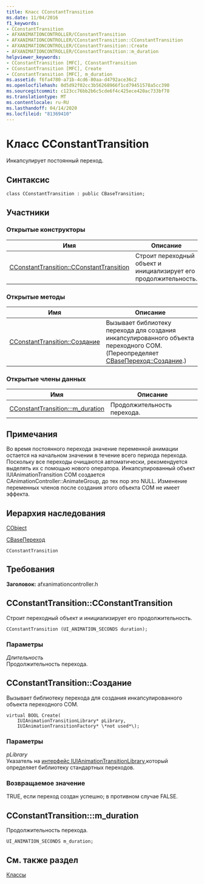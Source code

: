 ```yaml
---
title: Класс CConstantTransition
ms.date: 11/04/2016
f1_keywords:
- CConstantTransition
- AFXANIMATIONCONTROLLER/CConstantTransition
- AFXANIMATIONCONTROLLER/CConstantTransition::CConstantTransition
- AFXANIMATIONCONTROLLER/CConstantTransition::Create
- AFXANIMATIONCONTROLLER/CConstantTransition::m_duration
helpviewer_keywords:
- CConstantTransition [MFC], CConstantTransition
- CConstantTransition [MFC], Create
- CConstantTransition [MFC], m_duration
ms.assetid: f6fa4780-a71b-4cd6-80aa-d4792ace36c2
ms.openlocfilehash: 0d5d92f02cc3b56268966f1cd79451578a5cc390
ms.sourcegitcommit: c123cc76bb2b6c5cde6f4c425ece420ac733bf70
ms.translationtype: MT
ms.contentlocale: ru-RU
ms.lasthandoff: 04/14/2020
ms.locfileid: "81369410"
---
```

# <a name="cconstanttransition-class"></a>Класс CConstantTransition

Инкапсулирует постоянный переход.

## <a name="syntax"></a>Синтаксис

```
class CConstantTransition : public CBaseTransition;
```

## <a name="members"></a>Участники

### <a name="public-constructors"></a>Открытые конструкторы

|Имя|Описание|
|----------|-----------------|
|[CConstantTransition::CConstantTransition](#cconstanttransition)|Строит переходный объект и инициализирует его продолжительность.|

### <a name="public-methods"></a>Открытые методы

|Имя|Описание|
|----------|-----------------|
|[CConstantTransition::Создание](#create)|Вызывает библиотеку перехода для создания инкапсулированного объекта переходного COM. (Переопределяет [CBaseПереход::Создание](../../mfc/reference/cbasetransition-class.md#create).)|

### <a name="public-data-members"></a>Открытые члены данных

|Имя|Описание|
|----------|-----------------|
|[CConstantTransition:::m_duration](#m_duration)|Продолжительность перехода.|

## <a name="remarks"></a>Примечания

Во время постоянного перехода значение переменной анимации остается на начальном значении в течение всего периода перехода. Поскольку все переходы очищаются автоматически, рекомендуется выделять их с помощью нового оператора. Инкапсулированный объект IUIAnimationTransition COM создается CAnimationController::AnimateGroup, до тех пор это NULL. Изменение переменных членов после создания этого объекта COM не имеет эффекта.

## <a name="inheritance-hierarchy"></a>Иерархия наследования

[CObject](../../mfc/reference/cobject-class.md)

[CBaseПереход](../../mfc/reference/cbasetransition-class.md)

`CConstantTransition`

## <a name="requirements"></a>Требования

**Заголовок:** afxanimationcontroller.h

## <a name="cconstanttransitioncconstanttransition"></a><a name="cconstanttransition"></a>CConstantTransition::CConstantTransition

Строит переходный объект и инициализирует его продолжительность.

```
CConstantTransition (UI_ANIMATION_SECONDS duration);
```

### <a name="parameters"></a>Параметры

*Длительность*<br/>
Продолжительность перехода.

## <a name="cconstanttransitioncreate"></a><a name="create"></a>CConstantTransition::Создание

Вызывает библиотеку перехода для создания инкапсулированного объекта переходного COM.

```
virtual BOOL Create(
    IUIAnimationTransitionLibrary* pLibrary,
    IUIAnimationTransitionFactory* \*not used*\);
```

### <a name="parameters"></a>Параметры

*pLibrary*<br/>
Указатель на [интерфейс IUIAnimationTransitionLibrary,](/windows/win32/api/uianimation/nn-uianimation-iuianimationtransitionlibrary)который определяет библиотеку стандартных переходов.

### <a name="return-value"></a>Возвращаемое значение

TRUE, если переход создан успешно; в противном случае FALSE.

## <a name="cconstanttransitionm_duration"></a><a name="m_duration"></a>CConstantTransition:::m_duration

Продолжительность перехода.

```
UI_ANIMATION_SECONDS m_duration;
```

## <a name="see-also"></a>См. также раздел

[Классы](../../mfc/reference/mfc-classes.md)
